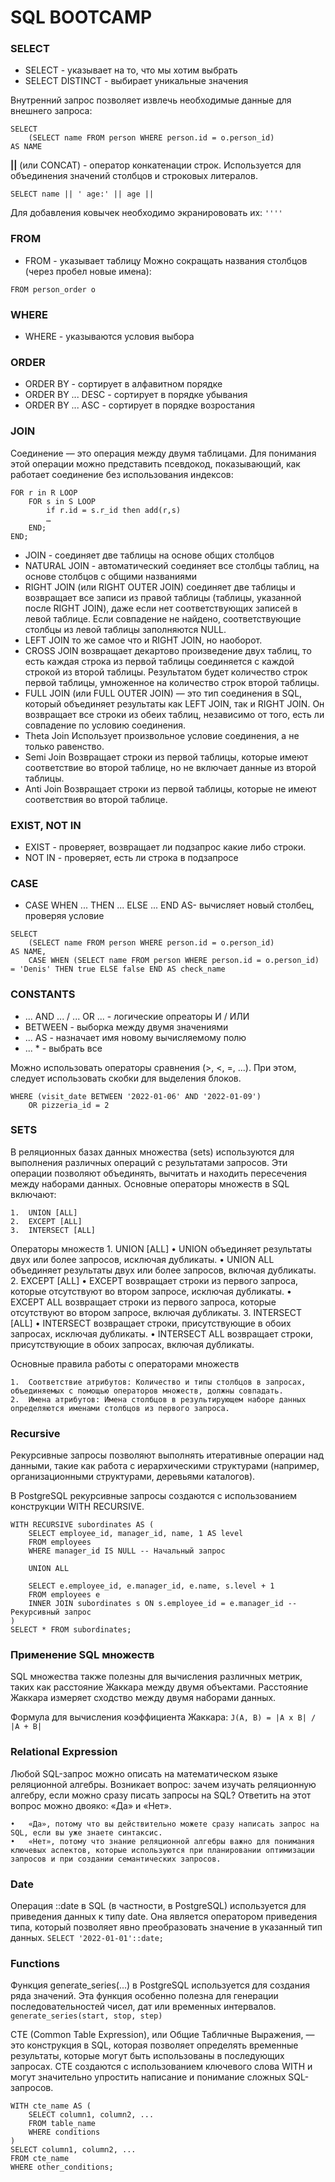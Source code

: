 # SQL BOOTCAMP

### SELECT
* SELECT - указывает на то, что мы хотим выбрать
* SELECT DISTINCT - выбирает уникальные значения
  
Внутренний запрос позволяет извлечь необходимые данные для внешнего запроса:
```
SELECT
	(SELECT name FROM person WHERE person.id = o.person_id)
AS NAME
```

**||** (или CONCAT) - оператор конкатенации строк. Используется для объединения значений столбцов и строковых литералов.
```
SELECT name || ' age:' || age || 
```
Для добавления ковычек необходимо экранирововать их: `''''`
### FROM
* FROM - указывает таблицу
Можно сокращать названия столбцов (через пробел новые имена):
```
FROM person_order o
```
### WHERE
* WHERE - указываются условия выбора
### ORDER
* ORDER BY - сортирует в алфавитном порядке
* ORDER BY ... DESC - сортирует в порядке убывания
* ORDER BY ... ASC - сортирует в порядке возростания

### JOIN
Соединение — это операция между двумя таблицами. Для понимания этой операции можно представить псевдокод, показывающий, как работает соединение без использования индексов:
```
FOR r in R LOOP
    FOR s in S LOOP
        if r.id = s.r_id then add(r,s)
        …
    END;
END;
```
- JOIN - соединяет две таблицы на основе общих столбцов
- NATURAL JOIN - автоматический соединяет все столбцы таблиц, на основе столбцов с общими названиями
- RIGHT JOIN (или RIGHT OUTER JOIN) соединяет две таблицы и возвращает все записи из правой таблицы (таблицы, указанной после RIGHT JOIN), даже если нет соответствующих записей в левой таблице. Если совпадение не найдено, соответствующие столбцы из левой таблицы заполняются NULL.
- LEFT JOIN то же самое что и RIGHT JOIN, но наоборот.
- CROSS JOIN возвращает декартово произведение двух таблиц, то есть каждая строка из первой таблицы соединяется с каждой строкой из второй таблицы. Результатом будет количество строк первой таблицы, умноженное на количество строк второй таблицы.
- FULL JOIN (или FULL OUTER JOIN) — это тип соединения в SQL, который объединяет результаты как LEFT JOIN, так и RIGHT JOIN. Он возвращает все строки из обеих таблиц, независимо от того, есть ли совпадение по условию соединения.
- Theta Join Использует произвольное условие соединения, а не только равенство.
- Semi Join Возвращает строки из первой таблицы, которые имеют соответствие во второй таблице, но не включает данные из второй таблицы.
- Anti Join Возвращает строки из первой таблицы, которые не имеют соответствия во второй таблице.

### EXIST, NOT IN
- EXIST - проверяет, возвращает ли подзапрос какие либо строки.
- NOT IN - проверяет, есть ли строка в подзапросе

### CASE
* CASE WHEN ... THEN ... ELSE ... END AS- вычисляет новый столбец, проверяя условие
```
SELECT
	(SELECT name FROM person WHERE person.id = o.person_id)
AS NAME,
	CASE WHEN (SELECT name FROM person WHERE person.id = o.person_id) = 'Denis' THEN true ELSE false END AS check_name
```

### CONSTANTS
* ... AND ... / ... OR ... - логические опреаторы И / ИЛИ
* BETWEEN - выборка между двумя значениями
* ... AS - назначает имя новому вычисляемому полю
* ... * - выбрать все

Можно использовать операторы сравнения (>, <, =, ...).
При этом, следует использовать скобки для выделения блоков.
```
WHERE (visit_date BETWEEN '2022-01-06' AND '2022-01-09')
	OR pizzeria_id = 2
```
### SETS

В реляционных базах данных множества (sets) используются для выполнения различных операций с результатами запросов. Эти операции позволяют объединять, вычитать и находить пересечения между наборами данных. Основные операторы множеств в SQL включают:

	1.	UNION [ALL]
	2.	EXCEPT [ALL]
	3.	INTERSECT [ALL]

Операторы множеств
	1.	UNION [ALL]
	•	UNION объединяет результаты двух или более запросов, исключая дубликаты.
	•	UNION ALL объединяет результаты двух или более запросов, включая дубликаты.
	2.	EXCEPT [ALL]
	•	EXCEPT возвращает строки из первого запроса, которые отсутствуют во втором запросе, исключая дубликаты.
	•	EXCEPT ALL возвращает строки из первого запроса, которые отсутствуют во втором запросе, включая дубликаты.
	3.	INTERSECT [ALL]
	•	INTERSECT возвращает строки, присутствующие в обоих запросах, исключая дубликаты.
	•	INTERSECT ALL возвращает строки, присутствующие в обоих запросах, включая дубликаты.

Основные правила работы с операторами множеств

	1.	Соответствие атрибутов: Количество и типы столбцов в запросах, объединяемых с помощью операторов множеств, должны совпадать.
	2.	Имена атрибутов: Имена столбцов в результирующем наборе данных определяются именами столбцов из первого запроса.

### Recursive

Рекурсивные запросы позволяют выполнять итеративные операции над данными, такие как работа с иерархическими структурами (например, организационными структурами, деревьями каталогов).

В PostgreSQL рекурсивные запросы создаются с использованием конструкции WITH RECURSIVE.

```
WITH RECURSIVE subordinates AS (
    SELECT employee_id, manager_id, name, 1 AS level
    FROM employees
    WHERE manager_id IS NULL -- Начальный запрос

    UNION ALL

    SELECT e.employee_id, e.manager_id, e.name, s.level + 1
    FROM employees e
    INNER JOIN subordinates s ON s.employee_id = e.manager_id -- Рекурсивный запрос
)
SELECT * FROM subordinates;
```

### Применение SQL множеств
SQL множества также полезны для вычисления различных метрик, таких как расстояние Жаккара между двумя объектами. Расстояние Жаккара измеряет сходство между двумя наборами данных.

Формула для вычисления коэффициента Жаккара:
`J(A, B) = |A x B| / |A + B|`

### Relational Expression
Любой SQL-запрос можно описать на математическом языке реляционной алгебры. Возникает вопрос: зачем изучать реляционную алгебру, если можно сразу писать запросы на SQL? Ответить на этот вопрос можно двояко: «Да» и «Нет».

	•	«Да», потому что вы действительно можете сразу написать запрос на SQL, если вы уже знаете синтаксис.
	•	«Нет», потому что знание реляционной алгебры важно для понимания ключевых аспектов, которые используются при планировании оптимизации запросов и при создании семантических запросов.

### Date
Операция ::date в SQL (в частности, в PostgreSQL) используется для приведения данных к типу date. Она является оператором приведения типа, который позволяет явно преобразовать значение в указанный тип данных.
`SELECT '2022-01-01'::date;`

### Functions
Функция generate_series(...) в PostgreSQL используется для создания ряда значений. Эта функция особенно полезна для генерации последовательностей чисел, дат или временных интервалов.
`generate_series(start, stop, step)`


CTE (Common Table Expression), или Общие Табличные Выражения, — это конструкция в SQL, которая позволяет определять временные результаты, которые могут быть использованы в последующих запросах. CTE создаются с использованием ключевого слова WITH и могут значительно упростить написание и понимание сложных SQL-запросов.

```
WITH cte_name AS (
    SELECT column1, column2, ...
    FROM table_name
    WHERE conditions
)
SELECT column1, column2, ...
FROM cte_name
WHERE other_conditions;
```